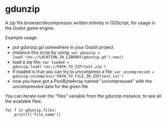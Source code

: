 gdunzip
=======

A zip file browser/decompressor written entirely in GDScript, for usage in the Godot game engine.

Example usage:

- put gdunzip.gd somewhere in your Godot project
- instance this scrip by using: ```var gdunzip = load('res://LOCATION_IN_LIBRARY/gdunzip.gd').new()```
- load a zip file:
  ```var loaded = gdunzip.load('res://PATH_TO_ZIP/test.zip')```
- if loaded is true you can try to uncompress a file:
  ```var uncompressed = gdunzip.uncompress('PATH_TO_FILE_IN_ZIP/test.txt')```
- now you have got a PoolByteArray named "uncompressed" with the
  uncompressed data for the given file

You can iterate over the "files" variable from the gdunzip instance, to
see all the available files:
```gdscript
for f in gdunzip.files:
    print(f['file_name'])
```
